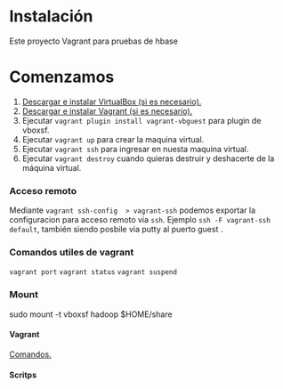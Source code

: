 # Instalación

Este proyecto Vagrant para pruebas de hbase

# Comenzamos

1.  [Descargar e instalar VirtualBox (si es necesario).](https://www.virtualbox.org/wiki/Downloads)
2.  [Descargar e instalar Vagrant (si es necesario).](http://www.vagrantup.com/downloads.html)
3.  Ejecutar ```vagrant plugin install vagrant-vbguest```  para plugin de vboxsf.
3.  Ejecutar ```vagrant up```  para crear la maquina virtual.
4.  Ejecutar ```vagrant ssh``` para ingresar en nuesta maquina virtual.
5.  Ejecutar ```vagrant destroy``` cuando quieras destruir y deshacerte de la máquina virtual.



### Acceso remoto
Mediante  ```vagrant ssh-config  > vagrant-ssh``` podemos exportar la configuracion para acceso remoto via ```ssh```.
Ejemplo  ```ssh -F vagrant-ssh default```, también siendo posbile via putty al puerto guest .

### Comandos utiles de vagrant
```vagrant port```
```vagrant status```
```vagrant suspend```


### Mount
sudo mount -t vboxsf hadoop $HOME/share


#### Vagrant
[Comandos.](https://www.vagrantup.com/docs/cli/)



#### Scritps





